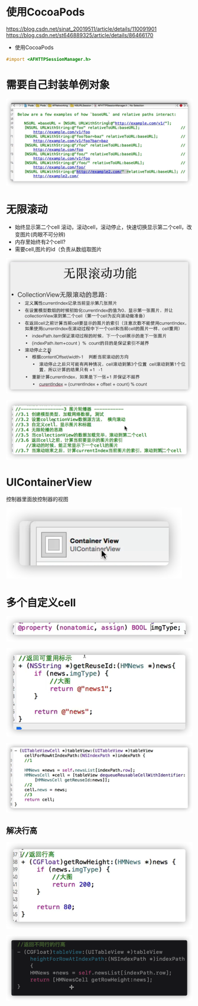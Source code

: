 # 使用CocoaPods
https://blog.csdn.net/sinat_20019511/article/details/110091901
https://blog.csdn.net/st646889325/article/details/86466170

- 使用CocoaPods

```objective-c
#import <AFHTTPSessionManager.h>
```

# 需要自己封装单例对象

![image-20211109175157607](%E7%AC%94%E8%AE%B0.assets/image-20211109175157607.png)

# 无限滚动
- 始终显示第二个cell
滚动，滚动cell，滚动停止，快速切换显示第二个cell，改变图片(肉眼不可分辨)
- 内存里始终有2个cell?
- 需要cell,图片的id（负责从数组取图片

![image-20211110092646743](%E7%AC%94%E8%AE%B0.assets/image-20211110092646743.png)

![image-20211110160311040](%E7%AC%94%E8%AE%B0.assets/image-20211110160311040.png)

# UIContainerView

控制器里面放控制器的视图 

![image-20211110161137547](%E7%AC%94%E8%AE%B0.assets/image-20211110161137547.png)

# 多个自定义cell

![image-20211110231621417](%E7%AC%94%E8%AE%B0.assets/image-20211110231621417.png)

![image-20211110231306356](%E7%AC%94%E8%AE%B0.assets/image-20211110231306356.png)

![image-20211110231637138](%E7%AC%94%E8%AE%B0.assets/image-20211110231637138.png)

## 解决行高

![image-20211110231813489](%E7%AC%94%E8%AE%B0.assets/image-20211110231813489.png)

![image-20211110232017248](%E7%AC%94%E8%AE%B0.assets/image-20211110232017248.png)

